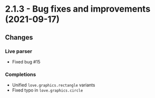 # 2.1.3 - Bug fixes and improvements (2021-09-17)

## Changes

### Live parser

* Fixed bug #15

### Completions

* Unified `love.graphics.rectangle` variants
* Fixed typo in `love.graphics.circle`